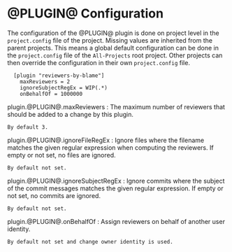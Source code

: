 @PLUGIN@ Configuration
======================

The configuration of the @PLUGIN@ plugin is done on project level in
the `project.config` file of the project. Missing values are inherited
from the parent projects. This means a global default configuration can
be done in the `project.config` file of the `All-Projects` root project.
Other projects can then override the configuration in their own
`project.config` file.

```
  [plugin "reviewers-by-blame"]
    maxReviewers = 2
    ignoreSubjectRegEx = WIP(.*)
	onBehalfOf = 1000000
```

plugin.@PLUGIN@.maxReviewers
:	The maximum number of reviewers that should be added to a change by
	this plugin.

	By default 3.

plugin.@PLUGIN@.ignoreFileRegEx
:	Ignore files where the filename matches the given regular expression when
	computing the reviewers. If empty or not set, no files are ignored.

	By default not set.

plugin.@PLUGIN@.ignoreSubjectRegEx
:	Ignore commits where the subject of the commit messages matches
	the given regular expression. If empty or not set, no commits are ignored.

	By default not set.

plugin.@PLUGIN@.onBehalfOf
:	Assign reviewers on behalf of another user identity.

	By default not set and change owner identity is used.
